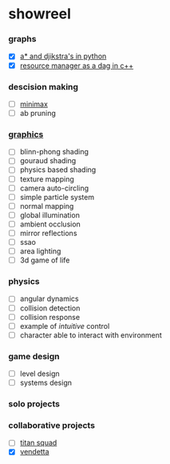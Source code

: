 # showreel
### graphs
- [x] [a* and djikstra's in python](https://github.com/clrobert/pathfinding)
- [x] [resource manager as a dag in c++](https://github.com/clrobert/dag)

### descision making
- [ ] [minimax](https://github.com/clrobert/minimax)
- [ ] ab pruning

### [graphics](https://github.com/clrobert/graphics)
- [ ] blinn-phong shading
- [ ] gouraud shading
- [ ] physics based shading
- [ ] texture mapping
- [ ] camera auto-circling
- [ ] simple particle system
- [ ] normal mapping
- [ ] global illumination
- [ ] ambient occlusion
- [ ] mirror reflections
- [ ] ssao
- [ ] area lighting
- [ ] 3d game of life

### physics
- [ ] angular dynamics
- [ ] collision detection
- [ ] collision response
- [ ] example of _intuitive_ control
- [ ] character able to interact with environment

### game design
- [ ] level design
- [ ] systems design

### solo projects

### collaborative projects
- [ ] [titan squad](https://titansquad.github.io)
- [x] [vendetta](https://clrobert.github.io)
